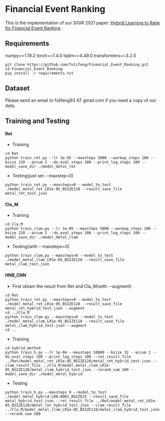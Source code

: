 # Financial Event Ranking
This is the implementation of our SIGIR 2021 paper: [Hybrid Learning to Rank for Financial Event Ranking](https://dl.acm.org/doi/10.1145/3404835.3462969). 

## Requirements
numpy==1.19.2
torch==1.4.0
tqdm==4.49.0
transformers==3.2.0

```
git clone https://github.com/fulifeng/Financial_Event_Ranking.git
cd Financial_Event_Ranking
pip install -r requirements.txt
```

## Dataset
Please send an email to fulifeng93 AT gmail.com if you need a copy of our data. 

## Training and Testing
#### Ret
* Training
```
cd Ret
python train_ret.py --lr 1e-05 --maxsteps 5000 --warmup_steps 100 --bsize 128 --accum 2 --do_eval_steps 100 --print_log_steps 100 --model_save_dir ./model_metal_ret
```
* Testing(just set --maxstep=0)
```
python train_ret.py --maxsteps=0 --model_to_test ./model_metal_ret_LR1e-05_BSIZE128 --result_save_file metal_ret_test.json
```

#### Cla_M
* Training
```
cd Cla_M
python train_clam.py --lr 1e-05 --maxsteps 5000 --warmup_steps 100 --bsize 128 --accum 2 --do_eval_steps 100 --print_log_steps 100 --model_save_dir ./model_metal_clam
```
* Testing(with --maxsteps=0)
```
python train_clam.py --maxsteps=0 --model_to_test ./model_metal_clam_LR1e-05_BSIZE128 --result_save_file metal_clam_test.json
```


#### HNB_CNN
* First obtain the result from Ret and Cla_M(with --augment) 
```
cd Ret
python train_ret.py --maxsteps=0 --model_to_test ./model_metal_ret_LR1e-05_BSIZE128 --result_save_file metal_ret_hybrid_test.json --augment
cd ../Cla_M
python train_clam.py --maxsteps=0 --model_to_test ./model_metal_clam_LR1e-05_BSIZE128 --result_save_file metal_clam_hybrid_test.json --augment
cd ..
```

* Training

```
cd hybrid_method
python train_h.py --lr 1e-04 --maxsteps 50000 --bsize 32 --accum 2 --do_eval_steps 100 --print_log_steps 100 --ret_result_file ../Ret/model_metal_ret_LR1e-05_BSIZE128/metal_ret_hybrid_test.json --clam_result_file ../Cla_M/model_metal_clam_LR1e-05_BSIZE128/metal_clam_hybrid_test.json --rerank_num 100 -- model_save_dir ./model_metal_hybrid
```

* Testing
```
python train_h.py --maxsteps 0 --model_to_test ./model_metal_hybrid_LR0.0001_BSIZE32 --result_save_file metal_hybrid_test.json --ret_result_file ../Ret/model_metal_ret_LR1e-05_BSIZE128/metal_ret_hybrid_test.json --clam_result_file ../Cla_M/model_metal_clam_LR1e-05_BSIZE128/metal_clam_hybrid_test.json --rerank_num 100 
```






